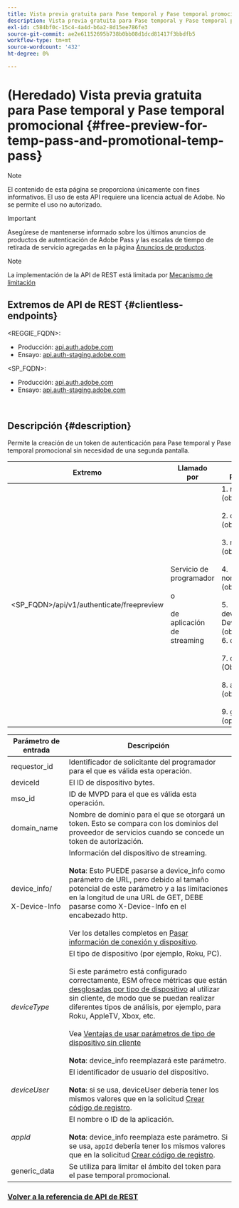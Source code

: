 ```yaml
---
title: Vista previa gratuita para Pase temporal y Pase temporal promocional
description: Vista previa gratuita para Pase temporal y Pase temporal promocional
exl-id: c584bf0c-15c4-4a4d-b6a2-8d15ee786fe3
source-git-commit: ae2e61152695b738b0bb08d1dcd81417f3bbdfb5
workflow-type: tm+mt
source-wordcount: '432'
ht-degree: 0%

---
```


# (Heredado) Vista previa gratuita para Pase temporal y Pase temporal promocional {#free-preview-for-temp-pass-and-promotional-temp-pass}

>[!NOTE]
>
>El contenido de esta página se proporciona únicamente con fines informativos. El uso de esta API requiere una licencia actual de Adobe. No se permite el uso no autorizado.

>[!IMPORTANT]
>
> Asegúrese de mantenerse informado sobre los últimos anuncios de productos de autenticación de Adobe Pass y las escalas de tiempo de retirada de servicio agregadas en la página [Anuncios de productos](/help/authentication/product-announcements.md).

>[!NOTE]
>
> La implementación de la API de REST está limitada por [Mecanismo de limitación](/help/authentication/integration-guide-programmers/throttling-mechanism.md)

## Extremos de API de REST {#clientless-endpoints}

&lt;REGGIE_FQDN>:

* Producción: [api.auth.adobe.com](http://api.auth.adobe.com/)
* Ensayo: [api.auth-staging.adobe.com](http://api.auth-staging.adobe.com/)

&lt;SP_FQDN>:

* Producción: [api.auth.adobe.com](http://api.auth.adobe.com/)
* Ensayo: [api.auth-staging.adobe.com](http://api.auth-staging.adobe.com/)

</br>

## Descripción {#description}

Permite la creación de un token de autenticación para Pase temporal y Pase temporal promocional sin necesidad de una segunda pantalla.


| Extremo | Llamado </br> por | Entrada   </br>Parámetros | Método HTTP </br> | Respuesta | Respuesta HTTP </br> |
|-------------------------------------------|-------------------------------------------------------|-------------------------------------------------------------------------------------------------------------------------------------------------------------------------------------------------------------------------------------------------------------------------------------------------------------------------------------------------|-------------------|-----------------------------------------------------------------------------------------------------------------------------------------------|-------------------------------------------|
| &lt;SP_FQDN>/api/v1/authenticate/freepreview | Servicio de programador </br></br>o</br></br>de aplicación de streaming | 1. requestor_id (obligatorio)</br>    </br>2.  deviceId (obligatorio)</br>    </br>3.  mso_id (obligatorio)</br>    </br>4.  nombre_dominio (obligatorio)</br>    </br>5.  device_info/X-Device-Info (obligatorio)</br>6.  deviceType</br>    </br>7.  deviceUser (Obsoleto)</br>    </br>8.  appId (obsoleto)</br>    </br>9.  generic_data (opcional) | POST | La respuesta correcta será un 204 Sin contenido, que indica que el token se creó correctamente y está listo para usarse en los flujos de autenticación. | 204 - Sin contenido   </br>400 - Solicitud incorrecta |

<div>


| Parámetro de entrada | Descripción |
|-------------------------------------|----------------------------------------------------------------------------------------------------------------------------------------------------------------------------------------------------------------------------------------------------------------------------------------------------------------------------------------------------------------------------------------------------------------------------------------------------------------------------------------------------------------------------------------------------------------------------------------------------------------------------------------------------------------------|
| requestor_id | Identificador de solicitante del programador para el que es válida esta operación. |
| deviceId | El ID de dispositivo bytes. |
| mso_id | ID de MVPD para el que es válida esta operación. |
| domain_name | Nombre de dominio para el que se otorgará un token. Esto se compara con los dominios del proveedor de servicios cuando se concede un token de autorización. |
| device_info/</br></br>X-Device-Info | Información del dispositivo de streaming.</br></br>**Nota**: Esto PUEDE pasarse a device_info como parámetro de URL, pero debido al tamaño potencial de este parámetro y a las limitaciones en la longitud de una URL de GET, DEBE pasarse como X-Device-Info en el encabezado http. </br></br>Ver los detalles completos en [Pasar información de conexión y dispositivo](/help/authentication/integration-guide-programmers/legacy/client-information/passing-client-information-device-connection-and-application.md). |
| _deviceType_ | El tipo de dispositivo (por ejemplo, Roku, PC).</br></br>Si este parámetro está configurado correctamente, ESM ofrece métricas que están [desglosadas por tipo de dispositivo](/help/authentication/integration-guide-programmers/features-premium/esm/entitlement-service-monitoring-overview.md#clientless_device_type) al utilizar sin cliente, de modo que se puedan realizar diferentes tipos de análisis, por ejemplo, para Roku, AppleTV, Xbox, etc.</br></br>Vea [Ventajas de usar parámetros de tipo de dispositivo sin cliente ](/help/authentication/integration-guide-programmers/legacy/notes-technical/benefits-of-using-the-clientless-devicetype-parameter-in-pass-metrics.md)</br></br>**Nota**: device_info reemplazará este parámetro. |
| _deviceUser_ | El identificador de usuario del dispositivo.</br></br>**Nota**: si se usa, deviceUser debería tener los mismos valores que en la solicitud [Crear código de registro](/help/authentication/integration-guide-programmers/legacy/rest-api-v1/apis/registration-code-request.md). |
| _appId_ | El nombre o ID de la aplicación. </br></br>**Nota**: device_info reemplaza este parámetro. Si se usa, `appId` debería tener los mismos valores que en la solicitud [Crear código de registro](/help/authentication/integration-guide-programmers/legacy/rest-api-v1/apis/registration-code-request.md). |
| generic_data | Se utiliza para limitar el ámbito del token para el pase temporal promocional. |


### [Volver a la referencia de API de REST](/help/authentication/integration-guide-programmers/legacy/rest-api-v1/rest-api-reference.md)
